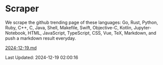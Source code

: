 # Scraper

We scrape the github trending page of these languages: Go, Rust, Python, Ruby, C++, C, Java, Shell, Makefile, Swift, Objective-C, Kotlin, Jupyter-Notebook, HTML, JavaScript, TypeScript, CSS, Vue, TeX, Markdown, and push a markdown result everyday.

[2024-12-19.md](https://github.com/cumthxy/github-trending-backup/blob/master/2024-12-19.md)

Last Updated: 2024-12-19 02:00:16